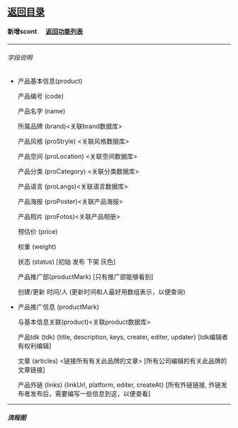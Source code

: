 ## [返回目录](../../readme.md)  
#### 新增scont &nbsp;&nbsp;&nbsp;&nbsp; [返回功能列表](../5_Function.md)
---
###### 字段说明

- 产品基本信息(product)

  产品编号 (code)

  产品名字 (name)

  所属品牌 (brand)<关联brand数据库>

  产品风格 (proStryle) <关联风格数据库>

  产品空间 (proLocation) <关联空间数据库>

  产品分类 (proCategory) <关联分类数据库>

  产品语言 (proLangs)<关联语言数据库>

  产品海报 (proPoster)<关联产品海报>

  产品相片 (proFotos)<关联产品相册>

  预估价   (price) 

  权重     (weight)

  状态     (status) [初始 发布 下架 灰色]

  产品推广部(productMark) [只有推广部能够看到]

  创建/更新 时间/人 (更新时间和人最好用数组表示，以便查询)

- 产品推广信息 (productMark)

  与基本信息关联(product)<关联product数据库>

  产品tdk (tdk) {title, description, keys, creater, editer, updater} [tdk编辑者有权利编辑]

  文章 (articles) <链接所有有关此品牌的文章> [所有公司编辑的有关此品牌的文章链接]

  产品外链 (links) {linkUrl, platform, editer, createAt} [所有外链链接, 外链发布者发布后，需要编写一些信息到这，以便查看]

---
##### 流程图

